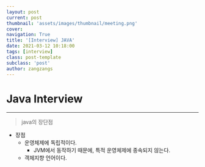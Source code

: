 ```yaml
---
layout: post
current: post
thumbnail: 'assets/images/thumbnail/meeting.png'
cover:
navigation: True
title: '[Interview] JAVA'
date: 2021-03-12 10:18:00
tags: [interview]
class: post-template
subclass: 'post'
author: zangzangs
---
```


# Java Interview
---
>java의 장단점
- 장점
  - 운영체제에 독립적이다.
    - JVM에서 동작하기 때문에, 특적 운영체제에 종속되지 않는다.
  - 객체지향 언어이다.